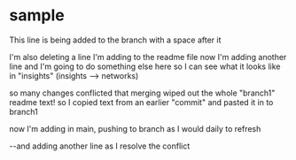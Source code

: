 # sample
This line is being added to the branch with a space after it

I'm also deleting a line
I'm adding to the readme file
now I'm adding another line
and I'm going to do something else here so I can see what it looks like in "insights" 
(insights --> networks)

so many changes conflicted that merging wiped out the whole "branch1" readme text!
so I copied text from an earlier "commit" and pasted it in to branch1


now I'm adding in main, pushing to branch as I would daily to refresh

--and adding another line as I resolve the conflict
